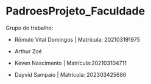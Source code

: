 # PadroesProjeto_Faculdade

Grupo do trabalho: 

- Rômulo Vital Domingos | Matrícula: 202103191975

- Arthur Zoé 

- Keven Nascimento | Matrícula:202103104711

- Dayvid Sampaio | Matrícula: 202303425686


